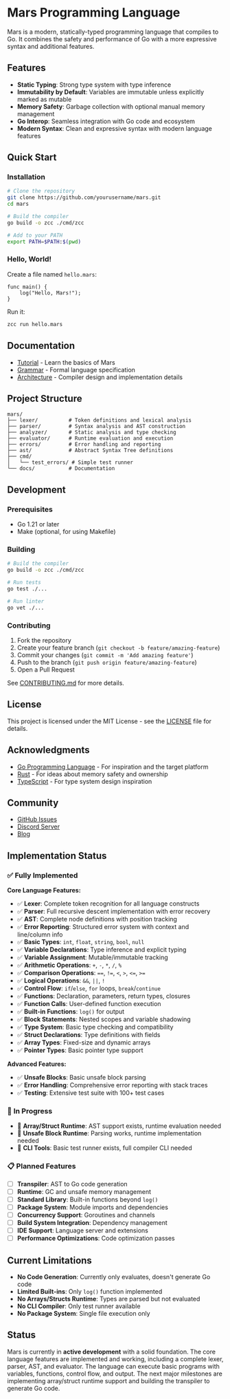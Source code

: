 # Mars Programming Language

Mars is a modern, statically-typed programming language that compiles to Go. It combines the safety and performance of Go with a more expressive syntax and additional features.

## Features

- **Static Typing**: Strong type system with type inference
- **Immutability by Default**: Variables are immutable unless explicitly marked as mutable
- **Memory Safety**: Garbage collection with optional manual memory management
- **Go Interop**: Seamless integration with Go code and ecosystem
- **Modern Syntax**: Clean and expressive syntax with modern language features

## Quick Start

### Installation

```bash
# Clone the repository
git clone https://github.com/yourusername/mars.git
cd mars

# Build the compiler
go build -o zcc ./cmd/zcc

# Add to your PATH
export PATH=$PATH:$(pwd)
```

### Hello, World!

Create a file named `hello.mars`:

```mars
func main() {
    log("Hello, Mars!");
}
```

Run it:

```bash
zcc run hello.mars
```

## Documentation

- [Tutorial](docs/tutorial.md) - Learn the basics of Mars
- [Grammar](docs/grammar.md) - Formal language specification
- [Architecture](docs/architecture.md) - Compiler design and implementation details

## Project Structure

```
mars/
├── lexer/          # Token definitions and lexical analysis
├── parser/         # Syntax analysis and AST construction
├── analyzer/       # Static analysis and type checking
├── evaluator/      # Runtime evaluation and execution
├── errors/         # Error handling and reporting
├── ast/            # Abstract Syntax Tree definitions
├── cmd/
│   └── test_errors/ # Simple test runner
└── docs/           # Documentation
```

## Development

### Prerequisites

- Go 1.21 or later
- Make (optional, for using Makefile)

### Building

```bash
# Build the compiler
go build -o zcc ./cmd/zcc

# Run tests
go test ./...

# Run linter
go vet ./...
```

### Contributing

1. Fork the repository
2. Create your feature branch (`git checkout -b feature/amazing-feature`)
3. Commit your changes (`git commit -m 'Add amazing feature'`)
4. Push to the branch (`git push origin feature/amazing-feature`)
5. Open a Pull Request

See [CONTRIBUTING.md](CONTRIBUTING.md) for more details.

## License

This project is licensed under the MIT License - see the [LICENSE](LICENSE) file for details.

## Acknowledgments

- [Go Programming Language](https://golang.org/) - For inspiration and the target platform
- [Rust](https://www.rust-lang.org/) - For ideas about memory safety and ownership
- [TypeScript](https://www.typescriptlang.org/) - For type system design inspiration

## Community

- [GitHub Issues](https://github.com/yourusername/mars/issues)
- [Discord Server](https://discord.gg/mars-lang)
- [Blog](https://mars-lang.org/blog)

## Implementation Status

### ✅ **Fully Implemented**

**Core Language Features:**
- ✅ **Lexer**: Complete token recognition for all language constructs
- ✅ **Parser**: Full recursive descent implementation with error recovery
- ✅ **AST**: Complete node definitions with position tracking
- ✅ **Error Reporting**: Structured error system with context and line/column info
- ✅ **Basic Types**: `int`, `float`, `string`, `bool`, `null`
- ✅ **Variable Declarations**: Type inference and explicit typing
- ✅ **Variable Assignment**: Mutable/immutable tracking
- ✅ **Arithmetic Operations**: `+`, `-`, `*`, `/`, `%`
- ✅ **Comparison Operations**: `==`, `!=`, `<`, `>`, `<=`, `>=`
- ✅ **Logical Operations**: `&&`, `||`, `!`
- ✅ **Control Flow**: `if`/`else`, `for` loops, `break`/`continue`
- ✅ **Functions**: Declaration, parameters, return types, closures
- ✅ **Function Calls**: User-defined function execution
- ✅ **Built-in Functions**: `log()` for output
- ✅ **Block Statements**: Nested scopes and variable shadowing
- ✅ **Type System**: Basic type checking and compatibility
- ✅ **Struct Declarations**: Type definitions with fields
- ✅ **Array Types**: Fixed-size and dynamic arrays
- ✅ **Pointer Types**: Basic pointer type support

**Advanced Features:**
- ✅ **Unsafe Blocks**: Basic unsafe block parsing
- ✅ **Error Handling**: Comprehensive error reporting with stack traces
- ✅ **Testing**: Extensive test suite with 100+ test cases

### 🔄 **In Progress**

- 🔄 **Array/Struct Runtime**: AST support exists, runtime evaluation needed
- 🔄 **Unsafe Block Runtime**: Parsing works, runtime implementation needed
- 🔄 **CLI Tools**: Basic test runner exists, full compiler CLI needed

### 📋 **Planned Features**

- [ ] **Transpiler**: AST to Go code generation
- [ ] **Runtime**: GC and unsafe memory management
- [ ] **Standard Library**: Built-in functions beyond `log()`
- [ ] **Package System**: Module imports and dependencies
- [ ] **Concurrency Support**: Goroutines and channels
- [ ] **Build System Integration**: Dependency management
- [ ] **IDE Support**: Language server and extensions
- [ ] **Performance Optimizations**: Code optimization passes

## Current Limitations

- **No Code Generation**: Currently only evaluates, doesn't generate Go code
- **Limited Built-ins**: Only `log()` function implemented
- **No Arrays/Structs Runtime**: Types are parsed but not evaluated
- **No CLI Compiler**: Only test runner available
- **No Package System**: Single file execution only

## Status

Mars is currently in **active development** with a solid foundation. The core language features are implemented and working, including a complete lexer, parser, AST, and evaluator. The language can execute basic programs with variables, functions, control flow, and output. The next major milestones are implementing array/struct runtime support and building the transpiler to generate Go code. 